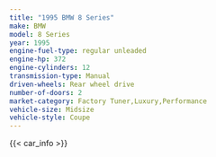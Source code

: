 ```yaml
---
title: "1995 BMW 8 Series"
make: BMW
model: 8 Series
year: 1995
engine-fuel-type: regular unleaded
engine-hp: 372
engine-cylinders: 12
transmission-type: Manual
driven-wheels: Rear wheel drive
number-of-doors: 2
market-category: Factory Tuner,Luxury,Performance
vehicle-size: Midsize
vehicle-style: Coupe
---
```


{{< car_info >}}
